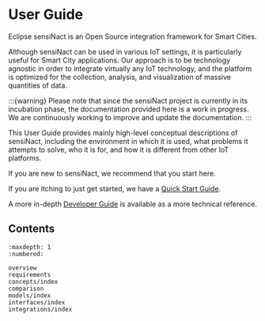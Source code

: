 # User Guide

Eclipse sensiNact is an Open Source integration framework for Smart Cities.

Although sensiNact can be used in various IoT settings, 
it is particularly useful for Smart City applications. Our approach is to be technology agnostic
in order to integrate virtually any IoT technology, and the platform
is optimized for the collection, analysis, and visualization of massive quantities of data.

:::{warning}
Please note that since the sensiNact project is currently in its incubation phase, the documentation provided here is a work in progress. We are continuously working to improve and update the documentation.
:::

This User Guide provides mainly high-level conceptual descriptions of sensiNact, including
the environment in which it is used, what problems it attempts to solve, who it is for, and
how it is different from other IoT platforms.

If you are new to sensiNact, we recommend that you start here.

If you are itching to just get started, we have a [Quick Start Guide](../getting-started/index.md).

A more in-depth [Developer Guide](../developer-guide/index.md) is available as a more technical reference.

## Contents

```{toctree}
:maxdepth: 1
:numbered:

overview
requirements
concepts/index
comparison
models/index
interfaces/index
integrations/index
```

<!--
:::{admonition} Note from David - **What is "Core"?**
Understanding the "Core" in sensiNact

sensiNact is an IoT Gateway platform that provides essential services for managing IoT networks.

The term "Core" in sensiNact does not represent a modeling concept but rather serves as an organizational concept. It refers to services that are fundamental and integral to the purpose and functionality of the framework. The "Core" services are the building blocks of sensiNact, and they underpin its key functionality.

It's important to note that, for most users, especially those who are not deeply involved in the platform's development (such as end-users and operators), the concept of "Core" may not be particularly relevant or necessary to understand.

In user documentation, it is more appropriate to state, for example, that "Metrics is a core API" or "Metrics is fundamental to the sensiNact platform" to emphasize its importance. Avoiding phrases like "Metrics is part of the sensiNact Core" helps prevent potential confusion.

In essence, "Core" serves an organizational purpose within the sensiNact framework, grouping together services that are fundamental to its operation. It's not a distinct entity that was designed and populated; instead, it reflects the pervasive and essential nature of certain services within the platform.

:::
-->